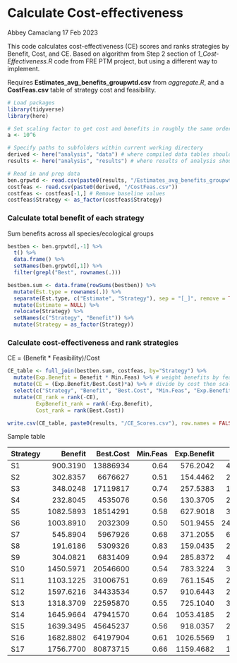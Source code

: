 Calculate Cost-effectiveness
================
Abbey Camaclang
17 Feb 2023

This code calculates cost-effectiveness (CE) scores and ranks strategies
by Benefit, Cost, and CE. Based on algorithm from Step 2 section of
*1_Cost-Effectiveness.R* code from FRE PTM project, but using a
different way to implement.

Requires **Estimates_avg_benefits_groupwtd.csv** from *aggregate.R*, and
a **CostFeas.csv** table of strategy cost and feasibility.

``` r
# Load packages
library(tidyverse)
library(here)

# Set scaling factor to get cost and benefits in roughly the same order of magnitude
a <- 10^6

# Specify paths to subfolders within current working directory
derived <- here("analysis", "data") # where compiled data tables should be saved
results <- here("analysis", "results") # where results of analysis should be saved

# Read in and prep data
ben.grpwtd <- read.csv(paste0(results, "/Estimates_avg_benefits_groupwtd.csv"))
costfeas <- read.csv(paste0(derived, "/CostFeas.csv"))
costfeas <- costfeas[-1,] # Remove baseline values
costfeas$Strategy <- as_factor(costfeas$Strategy)
```

### Calculate total benefit of each strategy

Sum benefits across all species/ecological groups

``` r
bestben <- ben.grpwtd[,-1] %>%
  t() %>%
  data.frame() %>%
  setNames(ben.grpwtd[,1]) %>%
  filter(grepl("Best", rownames(.))) 

bestben.sum <- data.frame(rowSums(bestben)) %>%
  mutate(Est.type = rownames(.)) %>%
  separate(Est.type, c("Estimate", "Strategy"), sep = "[_]", remove = TRUE) %>%
  mutate(Estimate = NULL) %>%
  relocate(Strategy) %>%
  setNames(c("Strategy", "Benefit")) %>%
  mutate(Strategy = as_factor(Strategy))
```

### Calculate cost-effectiveness and rank strategies

CE = (Benefit \* Feasibility)/Cost

``` r
CE_table <- full_join(bestben.sum, costfeas, by="Strategy") %>%
  mutate(Exp.Benefit = Benefit * Min.Feas) %>% # weight benefits by feasibility
  mutate(CE = (Exp.Benefit/Best.Cost)*a) %>% # divide by cost then scale
  select(c("Strategy", "Benefit", "Best.Cost", "Min.Feas", "Exp.Benefit", "CE")) %>%
  mutate(CE_rank = rank(-CE),
         ExpBenefit_rank = rank(-Exp.Benefit),
         Cost_rank = rank(Best.Cost))

write.csv(CE_table, paste0(results, "/CE_Scores.csv"), row.names = FALSE)
```

Sample table

| Strategy |   Benefit | Best.Cost | Min.Feas | Exp.Benefit |        CE | CE_rank | ExpBenefit_rank | Cost_rank |
|:---------|----------:|----------:|---------:|------------:|----------:|--------:|----------------:|----------:|
| S1       |  900.3190 |  13886934 |     0.64 |    576.2042 |  41.49254 |       4 |              10 |         7 |
| S2       |  302.8357 |   6676627 |     0.51 |    154.4462 |  23.13237 |      12 |              16 |         5 |
| S3       |  348.0248 |  17119817 |     0.74 |    257.5383 |  15.04329 |      16 |              14 |         8 |
| S4       |  232.8045 |   4535076 |     0.56 |    130.3705 |  28.74715 |       9 |              17 |         2 |
| S5       | 1082.5893 |  18514291 |     0.58 |    627.9018 |  33.91444 |       6 |               9 |         9 |
| S6       | 1003.8910 |   2032309 |     0.50 |    501.9455 | 246.98286 |       1 |              11 |         1 |
| S7       |  545.8904 |   5967926 |     0.68 |    371.2055 |  62.20008 |       2 |              12 |         4 |
| S8       |  191.6186 |   5309326 |     0.83 |    159.0435 |  29.95549 |       8 |              15 |         3 |
| S9       |  304.0821 |   6831409 |     0.94 |    285.8372 |  41.84162 |       3 |              13 |         6 |
| S10      | 1450.5971 |  20546600 |     0.54 |    783.3224 |  38.12419 |       5 |               6 |        10 |
| S11      | 1103.1225 |  31006751 |     0.69 |    761.1545 |  24.54803 |      11 |               7 |        12 |
| S12      | 1597.6216 |  34433534 |     0.57 |    910.6443 |  26.44644 |      10 |               5 |        13 |
| S13      | 1318.3709 |  22595870 |     0.55 |    725.1040 |  32.09011 |       7 |               8 |        11 |
| S14      | 1645.9664 |  47941570 |     0.64 |   1053.4185 |  21.97297 |      13 |               2 |        15 |
| S15      | 1639.3495 |  45645237 |     0.56 |    918.0357 |  20.11241 |      14 |               4 |        14 |
| S16      | 1682.8802 |  64197904 |     0.61 |   1026.5569 |  15.99051 |      15 |               3 |        16 |
| S17      | 1756.7700 |  80873715 |     0.66 |   1159.4682 |  14.33677 |      17 |               1 |        17 |
